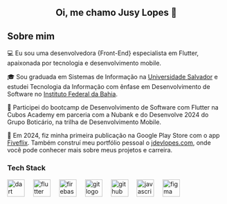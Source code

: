 <h2 align="center">Oi, me chamo Jusy Lopes 👋</h2>

## Sobre mim

💻 Eu sou uma desenvolvedora {Front-End} especialista em Flutter, apaixonada por tecnologia e desenvolvimento mobile.

🎓 Sou graduada em Sistemas de Informação na [Universidade Salvador](https://www.unifacs.br) e estudei Tecnologia da Informação com ênfase em Desenvolvimento de Software no [Instituto Federal da Bahia](https://portal.ifba.edu.br).

📓 Participei do bootcamp de Desenvolvimento de Software com Flutter na Cubos Academy em parceria com a Nubank e do Desenvolve 2024 do Grupo Boticário, na trilha de Desenvolvimento Mobile.

🚀 Em 2024, fiz minha primeira publicação na Google Play Store com o app [Fiveflix](https://play.google.com/store/apps/details?id=com.fiveflix.app). Também construí meu portfólio pessoal o [jdevlopes.com](https://jdevlopes.com), onde você pode conhecer mais sobre meus projetos e carreira.

### Tech Stack

<div align="left">
  <img src="https://cdn.jsdelivr.net/gh/devicons/devicon/icons/dart/dart-original.svg" height="40" alt="dart logo"  />
  <img width="12" />
  <img src="https://cdn.jsdelivr.net/gh/devicons/devicon/icons/flutter/flutter-original.svg" height="40" alt="flutter logo"  />
  <img width="12" />
  <img src="https://skillicons.dev/icons?i=firebase" height="40" alt="firebase logo"  />
  <img width="12" />
  <img src="https://skillicons.dev/icons?i=git" height="40" alt="git logo"  />
  <img width="12" />
  <img src="https://skillicons.dev/icons?i=github" height="40" alt="github logo"  />
  <img width="12" />
  <img src="https://skillicons.dev/icons?i=js" height="40" alt="javascript logo"  />
  <img width="12" />
  <img src="https://cdn.jsdelivr.net/gh/devicons/devicon/icons/figma/figma-original.svg" height="40" alt="figma logo"  />
  <img width="12" />
 </div>

